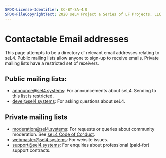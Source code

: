 ```yaml
---
SPDX-License-Identifier: CC-BY-SA-4.0
SPDX-FileCopyrightText: 2020 seL4 Project a Series of LF Projects, LLC.
---
```


# Contactable Email addresses

This page attempts to be a directory of relevant email addresses relating to seL4.
Public mailing lists allow anyone to sign-up to receive emails.
Private mailing lists have a restricted set of receivers.

## Public mailing lists:

  - [announce@sel4.systems](https://lists.sel4.systems/postorius/lists/announce.sel4.systems/): For announcements about seL4.
    Sending to this list is restricted.
  - [devel@sel4.systems](https://lists.sel4.systems/postorius/lists/devel.sel4.systems/): For asking questions about seL4.

## Private mailing lists

- [moderation@sel4.systems](mailto:moderation@sel4.systems): For requests or queries about community moderation.
  See [seL4 Code of Conduct](/Conduct).
- [webmaster@sel4.systems](mailto:webmaster@sel4.systems): For website issues.
- [support@sel4.systems](mailto:support@sel4.systems): For enquiries about professional (paid-for) support contracts.

